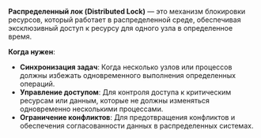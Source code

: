 **Распределенный лок (Distributed Lock)** — это механизм блокировки ресурсов, который работает в распределенной среде, обеспечивая эксклюзивный доступ к ресурсу для одного узла в определенное время.

**Когда нужен**:
- **Синхронизация задач**: Когда несколько узлов или процессов должны избежать одновременного выполнения определенных операций.
- **Управление доступом**: Для контроля доступа к критическим ресурсам или данным, которые не должны изменяться одновременно несколькими процессами.
- **Ограничение конфликтов**: Для предотвращения конфликтов и обеспечения согласованности данных в распределенных системах.